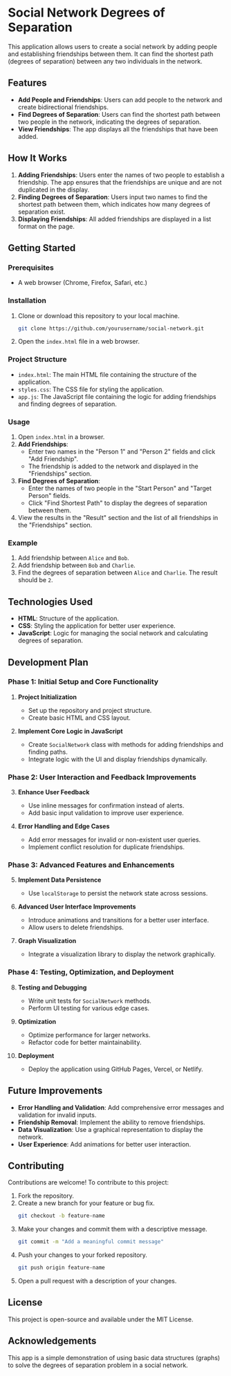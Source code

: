 # Social Network Degrees of Separation

This application allows users to create a social network by adding people and establishing friendships between them. It can find the shortest path (degrees of separation) between any two individuals in the network.

## Features

- **Add People and Friendships**: Users can add people to the network and create bidirectional friendships.
- **Find Degrees of Separation**: Users can find the shortest path between two people in the network, indicating the degrees of separation.
- **View Friendships**: The app displays all the friendships that have been added.

## How It Works

1. **Adding Friendships**: Users enter the names of two people to establish a friendship. The app ensures that the friendships are unique and are not duplicated in the display.
2. **Finding Degrees of Separation**: Users input two names to find the shortest path between them, which indicates how many degrees of separation exist.
3. **Displaying Friendships**: All added friendships are displayed in a list format on the page.

## Getting Started

### Prerequisites

- A web browser (Chrome, Firefox, Safari, etc.)

### Installation

1. Clone or download this repository to your local machine.
    ```bash
    git clone https://github.com/yourusername/social-network.git
    ```
2. Open the `index.html` file in a web browser.

### Project Structure

- `index.html`: The main HTML file containing the structure of the application.
- `styles.css`: The CSS file for styling the application.
- `app.js`: The JavaScript file containing the logic for adding friendships and finding degrees of separation.

### Usage

1. Open `index.html` in a browser.
2. **Add Friendships**:
   - Enter two names in the "Person 1" and "Person 2" fields and click "Add Friendship".
   - The friendship is added to the network and displayed in the "Friendships" section.
3. **Find Degrees of Separation**:
   - Enter the names of two people in the "Start Person" and "Target Person" fields.
   - Click "Find Shortest Path" to display the degrees of separation between them.
4. View the results in the "Result" section and the list of all friendships in the "Friendships" section.

### Example

1. Add friendship between `Alice` and `Bob`.
2. Add friendship between `Bob` and `Charlie`.
3. Find the degrees of separation between `Alice` and `Charlie`. The result should be `2`.

## Technologies Used

- **HTML**: Structure of the application.
- **CSS**: Styling the application for better user experience.
- **JavaScript**: Logic for managing the social network and calculating degrees of separation.

## Development Plan

### Phase 1: Initial Setup and Core Functionality
1. **Project Initialization**
   - Set up the repository and project structure.
   - Create basic HTML and CSS layout.

2. **Implement Core Logic in JavaScript**
   - Create `SocialNetwork` class with methods for adding friendships and finding paths.
   - Integrate logic with the UI and display friendships dynamically.

### Phase 2: User Interaction and Feedback Improvements
3. **Enhance User Feedback**
   - Use inline messages for confirmation instead of alerts.
   - Add basic input validation to improve user experience.

4. **Error Handling and Edge Cases**
   - Add error messages for invalid or non-existent user queries.
   - Implement conflict resolution for duplicate friendships.

### Phase 3: Advanced Features and Enhancements
5. **Implement Data Persistence**
   - Use `localStorage` to persist the network state across sessions.
   
6. **Advanced User Interface Improvements**
   - Introduce animations and transitions for a better user interface.
   - Allow users to delete friendships.

7. **Graph Visualization**
   - Integrate a visualization library to display the network graphically.

### Phase 4: Testing, Optimization, and Deployment
8. **Testing and Debugging**
   - Write unit tests for `SocialNetwork` methods.
   - Perform UI testing for various edge cases.

9. **Optimization**
   - Optimize performance for larger networks.
   - Refactor code for better maintainability.

10. **Deployment**
    - Deploy the application using GitHub Pages, Vercel, or Netlify.

## Future Improvements

- **Error Handling and Validation**: Add comprehensive error messages and validation for invalid inputs.
- **Friendship Removal**: Implement the ability to remove friendships.
- **Data Visualization**: Use a graphical representation to display the network.
- **User Experience**: Add animations for better user interaction.

## Contributing

Contributions are welcome! To contribute to this project:
1. Fork the repository.
2. Create a new branch for your feature or bug fix.
    ```bash
    git checkout -b feature-name
    ```
3. Make your changes and commit them with a descriptive message.
    ```bash
    git commit -m "Add a meaningful commit message"
    ```
4. Push your changes to your forked repository.
    ```bash
    git push origin feature-name
    ```
5. Open a pull request with a description of your changes.

## License

This project is open-source and available under the MIT License.

## Acknowledgements

This app is a simple demonstration of using basic data structures (graphs) to solve the degrees of separation problem in a social network.
